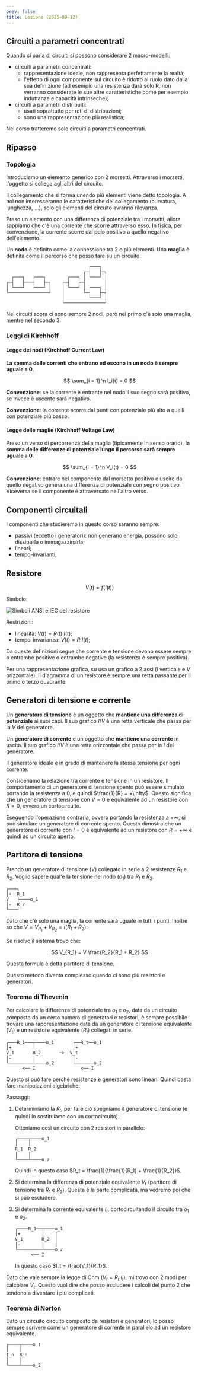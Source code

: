 ```yaml
---
prev: false
title: Lezione (2025-09-12)
---
```


## Circuiti a parametri concentrati

Quando si parla di circuiti si possono considerare 2 macro-modelli:

- circuiti a parametri concentrati:
  - rappresentazione ideale, non rappresenta perfettamente la realtà;
  - l'effetto di ogni componente sul circuito è ridotto al ruolo dato dalla sua
    definizione (ad esempio una resistenza darà solo R, non verranno considerate
    le sue altre caratteristiche come per esempio induttanza e capacità
    intrinseche);
- circuiti a parametri distribuiti:
  - usati soprattutto per reti di distribuzioni;
  - sono una rappresentazione più realistica;

Nel corso tratteremo solo circuiti a parametri concentrati.

## Ripasso

### Topologia

Introduciamo un elemento generico con 2 morsetti. Attraverso i morsetti,
l'oggetto si collega agli altri del circuito.

Il collegamento che si forma unendo più elementi viene detto topologia. A noi
non interesseranno le caratteristiche del collegamento (curvatura, lunghezza,
...), solo gli elementi del circuito avranno rilevanza.

Preso un elemento con una differenza di potenziale tra i morsetti, allora
sappiamo che c'è una corrente che scorre attraverso esso. In fisica, per
convenzione, la corrente scorre dal polo positivo a quello negativo
dell'elemento.

Un **nodo** è definito come la connessione tra 2 o più elementi. Una **maglia**
è definita come il percorso che posso fare su un circuito.

```
                               ┌───┐
                             ┌─┤   ├─┐
  ┌───┐   ┌───┐        ┌───┐ │ └───┘ │
┌─┤   ├───┤   ├─┐    ┌─┤   ├─┤       │
│ └───┘   └───┘ │    │ └───┘ │ ┌───┐ │
└───────────────┘    │       └─┤   ├─┤
                     │         └───┘ │
                     └───────────────┘
```

Nei circuiti sopra ci sono sempre 2 nodi, però nel primo c'è solo una maglia,
mentre nel secondo 3.

### Leggi di Kirchhoff

#### Legge dei nodi (Kirchhoff Current Law)

**La somma delle correnti che entrano ed escono in un nodo è sempre uguale a
0**.

$$
\sum_{i = 1}^n I_i(t) = 0
$$

**Convenzione**: se la corrente è entrante nel nodo il suo segno sarà positivo,
se invece è uscente sarà negativo.

**Convenzione**: la corrente scorre dai punti con potenziale più alto a quelli
con potenziale più basso.

#### Legge delle maglie (Kirchhoff Voltage Law)

Preso un verso di percorrenza della maglia (tipicamente in senso orario), **la
somma delle differenze di potenziale lungo il percorso sarà sempre uguale a 0**.

$$
\sum_{i = 1}^n V_i(t) = 0
$$

**Convenzione**: entrare nel componente dal morsetto positivo e uscire da quello
negativo genera una differenza di potenziale con segno positivo. Viceversa se il
componente è attraversato nell'altro verso.

## Componenti circuitali

I componenti che studieremo in questo corso saranno sempre:

- passivi (eccetto i generatori): non generano energia, possono solo dissiparla
  o immagazzinarla;
- lineari;
- tempo-invarianti;

## Resistore

$$
V(t) = f(I(t))
$$

Simbolo:

![Simboli ANSI e IEC del resistore](../../../../../images/simbolo-resistore.png)

Restrizioni:

- linearità: $V(t) = R(t)\ I(t)$;
- tempo-invarianza: $V(t) = R\ I(t)$;

Da queste definizioni segue che corrente e tensione devono essere sempre o
entrambe positive o entrambe negative (la resistenza è sempre positiva).

Per una rappresentazione grafica, su usa un grafico a 2 assi ($I$ verticale e
$V$ orizzontale). Il diagramma di un resistore è sempre una retta passante per
il primo o terzo quadrante.

## Generatori di tensione e corrente

Un **generatore di tensione** è un oggetto che **mantiene una differenza di
potenziale** ai suoi capi. Il suo grafico $I$/$V$ è una retta verticale che
passa per la $V$ del generatore.

Un **generatore di corrente** è un oggetto che **mantiene una corrente** in
uscita. Il suo grafico $I$/$V$ è una retta orizzontale che passa per la $I$ del
generatore.

Il generatore ideale è in grado di mantenere la stessa tensione per ogni
corrente.

Consideriamo la relazione tra corrente e tensione in un resistore. Il
comportamento di un generatore di tensione spento può essere simulato portando
la resistenza a 0, e quindi $\frac{1}{R} = +\infty$. Questo significa che un
generatore di tensione con $V = 0$ è equivalente ad un resistore con $R = 0$,
ovvero un cortocircuito.

Eseguendo l'operazione contraria, ovvero portando la resistenza a $+\infty$, si
può simulare un generatore di corrente spento. Questo dimostra che un generatore
di corrente con $I = 0$ è equivalente ad un resistore con $R = +\infty$ e quindi
ad un circuito aperto.

## Partitore di tensione

Prendo un generatore di tensione ($V$) collegato in serie a 2 resistenze $R_1$ e
$R_2$. Voglio sapere qual'è la tensione nel nodo ($o_1$) tra $R_1$ e $R_2$.

```
┌───┐
│+  R_1
V   ├────o_1
│-  R_2
└───┘
```

Dato che c'è solo una maglia, la corrente sarà uguale in tutti i punti. Inoltre
so che $V = V_{R_1} + V_{R_2} = I (R_1 + R_2)$:

Se risolvo il sistema trovo che:

$$
V_{R_1} = V \frac{R_2}{R_1 + R_2}
$$

Questa formula è detta partitore di tensione.

Questo metodo diventa complesso quando ci sono più resistori e generatori.

### Teorema di Thevenin

Per calcolare la differenza di potenziale tra $o_1$ e $o_2$, data da un circuito
composto da un certo numero di generatori e resistori, è sempre possibile
trovare una rappresentazione data da un generatore di tensione equivalente
($V_t$) e un resistore equivalente ($R_t$) collegati in serie.

```
┌───R_1───┬────o_1       ┌──R_t──o_1
│+        │              │+
V_1       R_2       ─>  V_t
│-        │              │-
└─────────┴────o_2       └───────o_2
      <── I                 <── I
```

Questo si può fare perchè resistenze e generatori sono lineari. Quindi basta
fare manipolazioni algebriche.

Passaggi:

1. Determiniamo la $R_t$, per fare ciò spegniamo il generatore di tensione (e
   quindi lo sostituiamo con un cortocircuito).

   Otteniamo così un circuito con 2 resistori in parallelo:

   ```
   ┌────┬────o_1
   │    │
   R_1  R_2
   │    │
   └────┴────o_2
   ```

   Quindi in questo caso $R_t = \frac{1}{\frac{1}{R_1} + \frac{1}{R_2}}$.

2. Si determina la differenza di potenziale equivalente $V_t$ (partitore di
   tensione tra $R_1$ e $R_2$). Questa è la parte complicata, ma vedremo poi che
   si può escludere.

3. Si determina la corrente equivalente $I_t$, cortocircuitando il circuito tra
   $o_1$ e $o_2$.

   ```
   ┌────R_1──┬────o_1
   │+        │    │
   V_1       R_2  │
   │-        │    │
   └─────────┴────o_2
         <── I
   ```

   In questo caso $I_t = \frac{V_1}{R_1}$.

Dato che vale sempre la legge di Ohm ($V_t = R_t\ I_t$), mi trovo con 2 modi per
calcolare $V_t$. Questo vuol dire che posso escludere i calcoli del punto 2 che
tendono a diventare i più complicati.

### Teorema di Norton

Dato un circuito circuito composto da resistori e generatori, lo posso sempre
scrivere come un generatore di corrente in parallelo ad un resistore
equivalente.

```
┌────┬────o_1
│    │
I_n  R_n
│    │
└────┴────o_2
```
